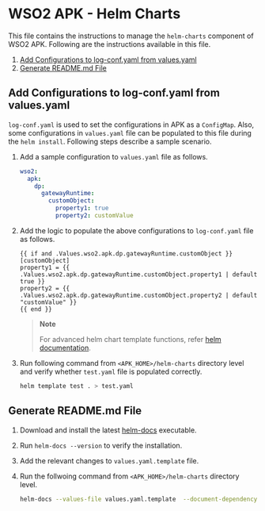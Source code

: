 # WSO2 APK - Helm Charts

This file contains the instructions to manage the `helm-charts` component of WSO2 APK. Following are the instructions available in this file.

1. [Add Configurations to log-conf.yaml from values.yaml](#add-configurations-to-log-confyaml-from-valuesyaml)
2. [Generate README.md File](#generate-readmemd-file)

## Add Configurations to log-conf.yaml from values.yaml

`log-conf.yaml` is used to set the configurations in APK as a `ConfigMap`. Also, some configurations in `values.yaml` file can be populated to this file during the `helm install`. Following steps describe a sample scenario.

1. Add a sample configuration to `values.yaml` file as follows.

    ```yaml
    wso2:
      apk:
        dp:
          gatewayRuntime:
            customObject:
              property1: true
              property2: customValue
    ```

2. Add the logic to populate the above configurations to `log-conf.yaml` file as follows.

    ```
    {{ if and .Values.wso2.apk.dp.gatewayRuntime.customObject }}
    [customObject]
    property1 = {{ .Values.wso2.apk.dp.gatewayRuntime.customObject.property1 | default true }}
    property2 = {{ .Values.wso2.apk.dp.gatewayRuntime.customObject.property2 | default "customValue" }}
    {{ end }}
    ```

    > **Note**
    >
    > For advanced helm chart template functions, refer [helm documentation](https://helm.sh/docs/chart_template_guide/functions_and_pipelines/).

3. Run following command from `<APK_HOME>/helm-charts` directory level and verify whether `test.yaml` file is populated correctly.

    ```bash
    helm template test . > test.yaml
    ```

## Generate README.md File

1. Download and install the latest [helm-docs](https://github.com/norwoodj/helm-docs) executable.

2. Run `helm-docs --version` to verify the installation.

3. Add the relevant changes to `values.yaml.template` file.

4. Run the follwoing command from `<APK_HOME>/helm-charts` directory level.

    ```bash
    helm-docs --values-file values.yaml.template  --document-dependency-values --sort-values-order file
    ```